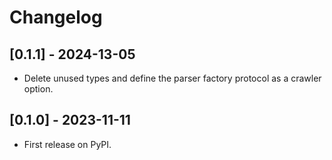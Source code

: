 # Changelog

## [0.1.1] - 2024-13-05

- Delete unused types and define the parser factory protocol as a crawler option.

## [0.1.0] - 2023-11-11

- First release on PyPI.
